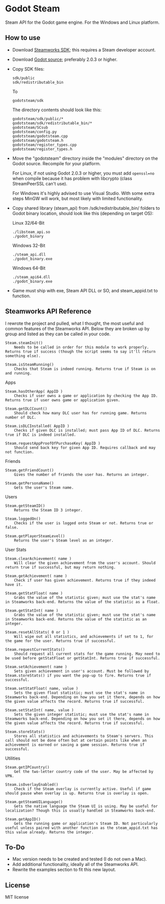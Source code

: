 # Godot Steam
Steam API for the Godot game engine. For the Windows and Linux platform.

How to use
----------
- Download [Steamworks SDK](https://partner.steamgames.com); this requires a Steam developer account.
- Download [Godot source](https://github.com/godotengine/godot); preferably 2.0.3 or higher. 
- Copy SDK files:

  ```
  sdk/public
  sdk/redistributable_bin
  ```
  To
  ```
  godotsteam/sdk
  ```
  The directory contents should look like this:
  ```
  godotsteam/sdk/public/*
  godotsteam/sdk/redistributable_bin/*
  godotsteam/SCsub
  godotsteam/config.py
  godotsteam/godotsteam.cpp
  godotsteam/godotsteam.h
  godotsteam/register_types.cpp
  godotsteam/register_types.h
  ```
- Move the "godotsteam" directory inside the "modules" directory on the Godot source. Recompile for your platform.

  For Linux, if not using Godot 2.0.3 or higher, you must add ```openssl=no``` when compile because it has problem with libcrypto (class StreamPeerSSL can't use).
  
  For Windows it's highly advised to use Visual Studio. With some extra steps MinGW will work, but most likely with limited functionality.

- Copy shared library (steam_api) from /sdk/redistributable_bin/ folders to Godot binary location, should look like this (depending on target OS):

  Linux 32/64-Bit
  ```
  ./libsteam_api.so
  ./godot_binary
  ```
  
  Windows 32-Bit
  ```
  ./steam_api.dll
  ./godot_binary.exe
  ```
  
  Windows 64-Bit
  ```
  ./steam_api64.dll
  ./godot_binary.exe
  ```
- Game must ship with exe, Steam API DLL or SO, and steam_appid.txt to function.

Steamworks API Reference
-------------
I rewrote the project and pulled, what I thought, the most useful and common features of the Steamworks API.  Below they are broken up by group and listed as they can be called in your code.
```
Steam.steamInit()
	Needs to be called in order for this module to work properly. Returns true if success (though the script seems to say it'll return something else).

Steam.isSteamRunning()
	Checks that Steam is indeed running. Returns true if Steam is on and running.
```
Apps
```
Steam.hasOtherApp( AppID )
	Checks if user owns a game or application by checking the App ID. Returns true if user owns game or application given.

Steam.getDLCCount()
	Should check how many DLC user has for running game. Returns number of DLC.

Steam.isDLCInstalled( AppID )
	Checks if given DLC is installed; must pass App ID of DLC. Returns true if DLC is indeed installed.

Steam.requestAppProofOfPurchaseKey( AppID )
	Should send back key for given App ID. Requires callback and may not function.
```
Friends
```
Steam.getFriendCount()
	Gives the number of friends the user has. Returns an integer.

Steam.getPersonaName()
	Gets the user's Steam name.
```
Users
```
Steam.getSteamID()
	Returns the Steam ID 3 integer.

Steam.loggedOn()
	Checks if the user is logged onto Steam or not. Returns true or false.

Steam.getPlayerSteamLevel()
	Returns the user's Steam level as an integer.
```
User Stats
```
Steam.clearAchievement( name )
	Will clear the given achievement from the user's account. Should return true if successful, but may return nothing.

Steam.getAchievement( name )
	Check if user has given achievement. Returns true if they indeed have it.

Steam.getStatFloat( name )
	Grabs the value of the statistic given; must use the stat's name in Steamworks back-end. Returns the value of the statistic as a float.

Steam.getStatInt( name )
	Grabs the value of the statistic given; must use the stat's name in Steamworks back-end. Returns the value of the statistic as an integer.

Steam.resetAllStats( 0 or 1 )
	Will wipe out all statistics, and achievements if set to 1, for the game for the user. Returns true if successful.

Steam.requestCurrentStats()
	Should request all current stats for the game running. May need to be used before getStatFloat or getStatInt. Returns true if successful.

Steam.setAchievement( name )
	Sets given achievement in user's account. Must be followed by Steam.storeStats() if you want the pop-up to fire. Returns true if successful.

Steam.setStatFloat( name, value )
	Sets the given float statistic; must use the stat's name in Steamworks back-end. Depending on how you set it there, depends on how the given value affects the record. Returns true if successful.

Steam.setStatInt( name, value )
	Sets the given integer statistic; must use the stat's name in Steamworks back-end. Depending on how you set it there, depends on how the given value affects the record. Returns true if successful.

Steam.storeStats()
	Stores all statistics and achievements to Steam's servers. This call should not be done often but at certain points like when an achievement is earned or saving a game session. Returns true if successful.
```
Utilities
```
Steam.getIPCountry()
	Get the two-letter country code of the user. May be affected by VPN.

Steam.isOverlayEnabled()
	Check if the Steam overlay is currently active. Useful if game should pause when overlay is up. Returns true is overlay is open.

Steam.getSteamUILanguage()
	Gets the native language the Steam UI is using. May be useful for localization? Though this is usually handled in Steamworks back-end.

Steam.getAppID()
	Gets the running game or application's Steam ID. Not particularly useful unless paired with another function as the steam_appid.txt has this value already. Returns the integer.
```

To-Do
-------------
- Mac version needs to be created and tested (I do not own a Mac).
- Add additional functionality, ideally all of the Steamworks API.
- Rewrite the examples section to fit this new layout.

License
-------------
MIT license

